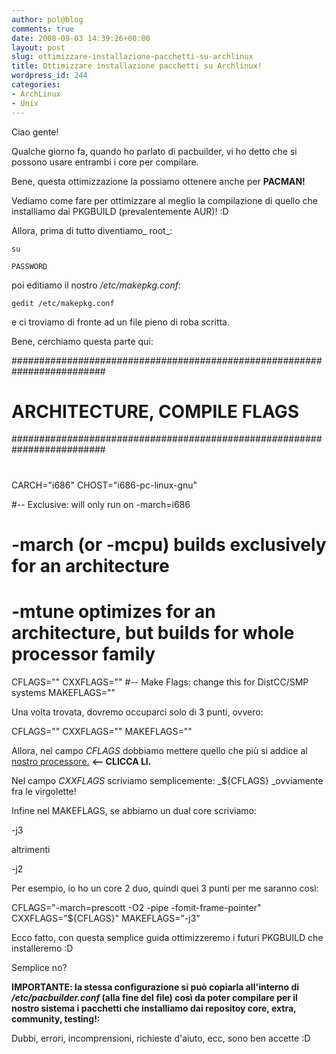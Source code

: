 ```yaml
---
author: pol@blog
comments: true
date: 2008-09-03 14:39:26+00:00
layout: post
slug: ottimizzare-installazione-pacchetti-su-archlinux
title: Ottimizzare installazione pacchetti su Archlinux!
wordpress_id: 244
categories:
- ArchLinux
- Unix
---
```


Ciao gente!

Qualche giorno fa, quando ho parlato di pacbuilder, vi ho detto che si possono usare entrambi i core per compilare.

Bene, questa ottimizzazione la possiamo ottenere anche per **PACMAN!**

Vediamo come fare per ottimizzare al meglio la compilazione di quello che installiamo dai PKGBUILD (prevalentemente AUR)! :D

Allora, prima di tutto diventiamo_ root_:


`su`




`PASSWORD`



poi editiamo il nostro _/etc/makepkg.conf_:


`gedit /etc/makepkg.conf`



e ci troviamo di fronte ad un file pieno di roba scritta.

Bene, cerchiamo questa parte qui:


#########################################################################
# ARCHITECTURE, COMPILE FLAGS
#########################################################################
#
CARCH="i686"
CHOST="i686-pc-linux-gnu"



#-- Exclusive: will only run on -march=i686
# -march (or -mcpu) builds exclusively for an architecture
# -mtune optimizes for an architecture, but builds for whole processor family
CFLAGS=""
CXXFLAGS=""
#-- Make Flags: change this for DistCC/SMP systems
MAKEFLAGS=""

Una volta trovata, dovremo occuparci solo di 3 punti, ovvero:


CFLAGS=""
CXXFLAGS=""
MAKEFLAGS=""

Allora, nel campo _CFLAGS_ dobbiamo mettere quello che più si addice al [nostro processore.](http://wiki.archlinux.org/index.php/Safe_Cflags) **<-- CLICCA LI.**

Nel campo _CXXFLAGS_ scriviamo semplicemente: _${CFLAGS} _ovviamente fra le virgolette!

Infine nel MAKEFLAGS, se abbiamo un dual core scriviamo:


-j3



altrimenti


-j2



Per esempio, io ho un core 2 duo, quindi quei 3 punti per me saranno così:


CFLAGS="-march=prescott -O2 -pipe -fomit-frame-pointer"
CXXFLAGS="${CFLAGS}"
MAKEFLAGS="-j3"

Ecco fatto, con questa semplice guida ottimizzeremo i futuri PKGBUILD che installeremo :D

Semplice no?

**IMPORTANTE: la stessa configurazione si può copiarla all'interno di _/etc/pacbuilder.conf_ (alla fine del file) così da poter compilare per il nostro sistema i pacchetti che installiamo dai repositoy core, extra, community, testing!:**




Dubbi, errori, incomprensioni, richieste d'aiuto, ecc, sono ben accette :D
